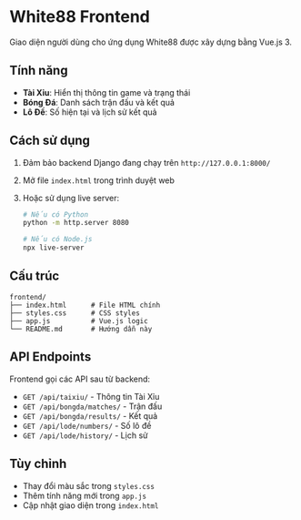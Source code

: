 # White88 Frontend

Giao diện người dùng cho ứng dụng White88 được xây dựng bằng Vue.js 3.

## Tính năng

- **Tài Xỉu**: Hiển thị thông tin game và trạng thái
- **Bóng Đá**: Danh sách trận đấu và kết quả
- **Lô Đề**: Số hiện tại và lịch sử kết quả

## Cách sử dụng

1. Đảm bảo backend Django đang chạy trên `http://127.0.0.1:8000/`

2. Mở file `index.html` trong trình duyệt web

3. Hoặc sử dụng live server:

   ```bash
   # Nếu có Python
   python -m http.server 8080

   # Nếu có Node.js
   npx live-server
   ```

## Cấu trúc

```
frontend/
├── index.html      # File HTML chính
├── styles.css      # CSS styles
├── app.js          # Vue.js logic
└── README.md       # Hướng dẫn này
```

## API Endpoints

Frontend gọi các API sau từ backend:

- `GET /api/taixiu/` - Thông tin Tài Xỉu
- `GET /api/bongda/matches/` - Trận đấu
- `GET /api/bongda/results/` - Kết quả
- `GET /api/lode/numbers/` - Số lô đề
- `GET /api/lode/history/` - Lịch sử

## Tùy chỉnh

- Thay đổi màu sắc trong `styles.css`
- Thêm tính năng mới trong `app.js`
- Cập nhật giao diện trong `index.html`
